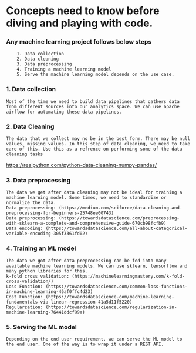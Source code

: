 # Concepts need to know before diving and playing with code. 


### Any machine learning project follows below steps

        1. Data collection
        2. Data cleaning
        3. Data preprocessing
        4. Training a machine learning model
        5. Serve the machine learning model depends on the use case.


### 1. Data collection
    Most of the time we need to build data pipelines that gathers data from different sources into our analytics space. We can use apache airflow for automating these data pipelines.


### 2. Data Cleaning
    The data that we collect may no be in the best form. There may be null values, missing values. In this step of data cleaning, we need to take care of this. Use this as a refrence on performing some of the data cleaning tasks
    
https://realpython.com/python-data-cleaning-numpy-pandas/
    

### 3. Data preprocessing
    The data we get after data cleaning may not be ideal for training a machine learning model. Some times, we need to standardize or normalize the data. 
    Data preprocessing: (https://medium.com/sciforce/data-cleaning-and-preprocessing-for-beginners-25748ee00743)
    Data preprocessing: (https://towardsdatascience.com/preprocessing-with-sklearn-a-complete-and-comprehensive-guide-670cb98fcfb9)
    Data encoding: (https://towardsdatascience.com/all-about-categorical-variable-encoding-305f3361fd02)
    

### 4. Training an ML model
    The data we got after data preprocessing can be fed into many available machine learning models. We can use sklearn, tensorflow and many python libraries for this.
    k-fold cross validation: (https://machinelearningmastery.com/k-fold-cross-validation/)
    Loss Function: (https://towardsdatascience.com/common-loss-functions-in-machine-learning-46af0ffc4d23)
    Cost Function: (https://towardsdatascience.com/machine-learning-fundamentals-via-linear-regression-41a5d11f5220)
    Regularzation: (https://towardsdatascience.com/regularization-in-machine-learning-76441ddcf99a)
    
    
### 5. Serving the ML model
    Depending on the end user requirement, we can serve the ML model to the end user. One of the way is to wrap it under a REST API.


